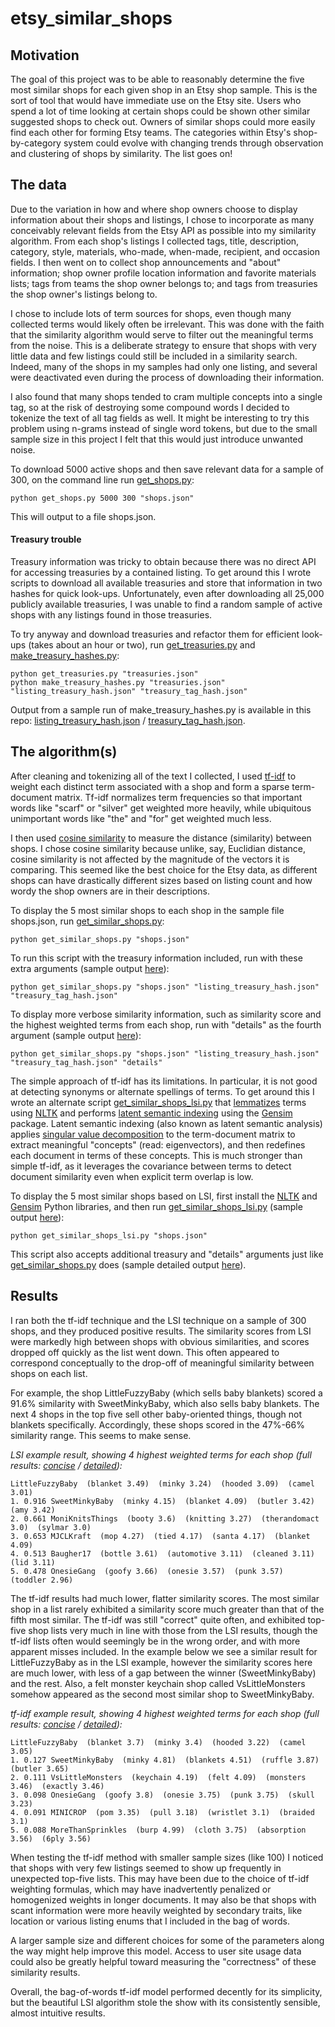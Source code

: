 # etsy_similar_shops

## Motivation

The goal of this project was to be able to reasonably determine the five most similar shops for each given shop in an Etsy shop sample. This is the sort of tool that would have immediate use on the Etsy site. Users who spend a lot of time looking at certain shops could be shown other similar suggested shops to check out. Owners of similar shops could more easily find each other for forming Etsy teams. The categories within Etsy's shop-by-category system could evolve with changing trends through observation and clustering of shops by similarity. The list goes on!

## The data

Due to the variation in how and where shop owners choose to display information about their shops and listings, I chose to incorporate as many conceivably relevant fields from the Etsy API as possible into my similarity algorithm. From each shop's listings I collected tags, title, description, category, style, materials, who-made, when-made, recipient, and occasion fields. I then went on to collect shop announcements and "about" information; shop owner profile location information and favorite materials lists; tags from teams the shop owner belongs to; and tags from treasuries the shop owner's listings belong to. 

I chose to include lots of term sources for shops, even though many collected terms would likely often be irrelevant. This was done with the faith that the similarity algorithm would serve to filter out the meaningful terms from the noise. This is a deliberate strategy to ensure that shops with very little data and few listings could still be included in a similarity search. Indeed, many of the shops in my samples had only one listing, and several were deactivated even during the process of downloading their information.

I also found that many shops tended to cram multiple concepts into a single tag, so at the risk of destroying some compound words I decided to tokenize the text of all tag fields as well. It might be interesting to try this problem using n-grams instead of single word tokens, but due to the small sample size in this project I felt that this would just introduce unwanted noise.

To download 5000 active shops and then save relevant data for a sample of 300, on the command line run [get_shops.py](https://github.com/jeffjeffjeffrey/etsy_similar_shops/blob/master/get_shops.py):

    python get_shops.py 5000 300 "shops.json"
    
This will output to a file shops.json.

#### Treasury trouble 

Treasury information was tricky to obtain because there was no direct API for accessing treasuries by a contained listing. To get around this I wrote scripts to download all available treasuries and store that information in two hashes for quick look-ups. Unfortunately, even after downloading all 25,000 publicly available treasuries, I was unable to find a random sample of active shops with any listings found in those treasuries.

To try anyway and download treasuries and refactor them for efficient look-ups (takes about an hour or two), run [get_treasuries.py](https://github.com/jeffjeffjeffrey/etsy_similar_shops/blob/master/get_treasuries.py) and [make_treasury_hashes.py](https://github.com/jeffjeffjeffrey/etsy_similar_shops/blob/master/make_treasury_hashes.py):

    python get_treasuries.py "treasuries.json"
    python make_treasury_hashes.py "treasuries.json" "listing_treasury_hash.json" "treasury_tag_hash.json"

Output from a sample run of make_treasury_hashes.py is available in this repo: [listing_treasury_hash.json](https://github.com/jeffjeffjeffrey/etsy_similar_shops/blob/master/listing_treasury_hash.json) / [treasury_tag_hash.json](https://github.com/jeffjeffjeffrey/etsy_similar_shops/blob/master/treasury_tag_hash.json).

## The algorithm(s)

After cleaning and tokenizing all of the text I collected, I used [tf-idf](http://en.wikipedia.org/wiki/Tf%E2%80%93idf) to weight each distinct term associated with a shop and form a sparse term-document matrix. Tf-idf normalizes term frequencies so that important words like "scarf" or "silver" get weighted more heavily, while ubiquitous unimportant words like "the" and "for" get weighted much less. 

I then used [cosine similarity](http://en.wikipedia.org/wiki/Cosine_similarity) to measure the distance (similarity) between shops. I chose cosine similarity because unlike, say, Euclidian distance, cosine similarity is not affected by the magnitude of the vectors it is comparing. This seemed like the best choice for the Etsy data, as different shops can have drastically different sizes based on listing count and how wordy the shop owners are in their descriptions.

To display the 5 most similar shops to each shop in the sample file shops.json, run [get_similar_shops.py](https://github.com/jeffjeffjeffrey/etsy_similar_shops/blob/master/get_similar_shops.py):

    python get_similar_shops.py "shops.json"
    
To run this script with the treasury information included, run with these extra arguments (sample output [here](https://github.com/jeffjeffjeffrey/etsy_similar_shops/blob/master/sample_output_tfidf.txt)):

    python get_similar_shops.py "shops.json" "listing_treasury_hash.json" "treasury_tag_hash.json"

    
To display more verbose similarity information, such as similarity score and the highest weighted terms from each shop, run with "details" as the fourth argument (sample output [here](https://github.com/jeffjeffjeffrey/etsy_similar_shops/blob/master/sample_output_tfidf.txt)):

    python get_similar_shops.py "shops.json" "listing_treasury_hash.json" "treasury_tag_hash.json" "details"

The simple approach of tf-idf has its limitations. In particular, it is not good at detecting synonyms or alternate spellings of terms. To get around this I wrote an alternate script [get_similar_shops_lsi.py](https://github.com/jeffjeffjeffrey/etsy_similar_shops/blob/master/get_similar_shops_lsi.py) that [lemmatizes](http://en.wikipedia.org/wiki/Lemmatisation) terms using [NLTK](http://www.nltk.org/) and performs [latent semantic indexing](http://en.wikipedia.org/wiki/Latent_semantic_indexing) using the [Gensim](http://radimrehurek.com/gensim/index.html) package. Latent semantic indexing (also known as latent semantic analysis) applies [singular value decomposition](http://en.wikipedia.org/wiki/Singular_value_decomposition) to the term-document matrix to extract meaningful "concepts" (read: eigenvectors), and then redefines each document in terms of these concepts. This is much stronger than simple tf-idf, as it leverages the covariance between terms to detect document similarity even when explicit term overlap is low. 

To display the 5 most similar shops based on LSI, first install the [NLTK](http://www.nltk.org/) and [Gensim](http://radimrehurek.com/gensim/index.html) Python libraries, and then run [get_similar_shops_lsi.py](https://github.com/jeffjeffjeffrey/etsy_similar_shops/blob/master/get_similar_shops_lsi.py) (sample output [here](https://github.com/jeffjeffjeffrey/etsy_similar_shops/blob/master/sample_output_lsi.txt)):

    python get_similar_shops_lsi.py "shops.json"
    
This script also accepts additional treasury and "details" arguments just like [get_similar_shops.py](https://github.com/jeffjeffjeffrey/etsy_similar_shops/blob/master/get_similar_shops.py) does (sample detailed output [here](https://github.com/jeffjeffjeffrey/etsy_similar_shops/blob/master/sample_output_lsi_details.txt)).

## Results

I ran both the tf-idf technique and the LSI technique on a sample of 300 shops, and they produced positive results. The similarity scores from LSI were markedly high between shops with obvious similarities, and scores dropped off quickly as the list went down. This often appeared to correspond conceptually to the drop-off of meaningful similarity between shops on each list. 

For example, the shop LittleFuzzyBaby (which sells baby blankets) scored a 91.6% similarity with SweetMinkyBaby, which also sells baby blankets. The next 4 shops in the top five sell other baby-oriented things, though not blankets specifically. Accordingly, these shops scored in the 47%-66% similarity range. This seems to make sense.

_LSI example result, showing 4 highest weighted terms for each shop (full results: [concise](https://github.com/jeffjeffjeffrey/etsy_similar_shops/blob/master/sample_output_lsi.txt) / [detailed](https://github.com/jeffjeffjeffrey/etsy_similar_shops/blob/master/sample_output_lsi_details.txt)):_

    LittleFuzzyBaby  (blanket 3.49)  (minky 3.24)  (hooded 3.09)  (camel 3.01)
    1. 0.916 SweetMinkyBaby  (minky 4.15)  (blanket 4.09)  (butler 3.42)  (amy 3.42)
    2. 0.661 MoniKnitsThings  (booty 3.6)  (knitting 3.27)  (therandomact 3.0)  (sylmar 3.0)
    3. 0.653 MJCLKraft  (mop 4.27)  (tied 4.17)  (santa 4.17)  (blanket 4.09)
    4. 0.513 Baugher17  (bottle 3.61)  (automotive 3.11)  (cleaned 3.11)  (lid 3.11)
    5. 0.478 OnesieGang  (goofy 3.66)  (onesie 3.57)  (punk 3.57)  (toddler 2.96)

The tf-idf results had much lower, flatter similarity scores. The most similar shop in a list rarely exhibited a similarity score much greater than that of the fifth most similar. The tf-idf was still "correct" quite often, and exhibited top-five shop lists very much in line with those from the LSI results, though the tf-idf lists often would seemingly be in the wrong order, and with more apparent misses included. In the example below we see a similar result for LittleFuzzyBaby as in the LSI example, however the similarity scores here are much lower, with less of a gap between the winner (SweetMinkyBaby) and the rest. Also, a felt monster keychain shop called VsLittleMonsters somehow appeared as the second most similar shop to SweetMinkyBaby.

_tf-idf example result, showing 4 highest weighted terms for each shop (full results: [concise](https://github.com/jeffjeffjeffrey/etsy_similar_shops/blob/master/sample_output_tfidf.txt) / [detailed](https://github.com/jeffjeffjeffrey/etsy_similar_shops/blob/master/sample_output_tfidf_details.txt)):_

    LittleFuzzyBaby  (blanket 3.7)  (minky 3.4)  (hooded 3.22)  (camel 3.05)
    1. 0.127 SweetMinkyBaby  (minky 4.81)  (blankets 4.51)  (ruffle 3.87)  (butler 3.65)
    2. 0.111 VsLittleMonsters  (keychain 4.19)  (felt 4.09)  (monsters 3.46)  (exactly 3.46)
    3. 0.098 OnesieGang  (goofy 3.8)  (onesie 3.75)  (punk 3.75)  (skull 3.23)
    4. 0.091 MINICROP  (pom 3.35)  (pull 3.18)  (wristlet 3.1)  (braided 3.1)
    5. 0.088 MoreThanSprinkles  (burp 4.99)  (cloth 3.75)  (absorption 3.56)  (6ply 3.56)

When testing the tf-idf method with smaller sample sizes (like 100) I noticed that shops with very few listings seemed to show up frequently in unexpected top-five lists. This may have been due to the choice of tf-idf weighting formulas, which may have inadvertently penalized or homogenized weights in longer documents. It may also be that shops with scant information were more heavily weighted by secondary traits, like location or various listing enums that I included in the bag of words. 

A larger sample size and different choices for some of the parameters along the way might help improve this model. Access to user site usage data could also be greatly helpful toward measuring the "correctness" of these similarity results. 

Overall, the bag-of-words tf-idf model performed decently for its simplicity, but the beautiful LSI algorithm stole the show with its consistently sensible, almost intuitive results.
